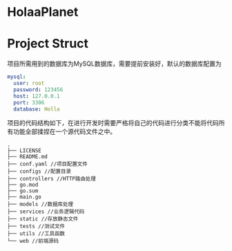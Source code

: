 # HolaaPlanet

# 

# Project Struct

项目所需用到的数据库为MySQL数据库，需要提前安装好，默认的数据库配置为
```yaml
mysql:
  user: root
  password: 123456
  host: 127.0.0.1
  port: 3306
  database: Holla
```
项目的代码结构如下，在进行开发时需要严格将自己的代码进行分类不能将代码所有功能全部揉捏在一个源代码文件之中。

```Shell
.
├── LICENSE
├── README.md
├── conf.yaml //项目配置文件
├── configs //配置目录
├── controllers //HTTP路由处理
├── go.mod
├── go.sum
├── main.go
├── models //数据库处理
├── services //业务逻辑代码
├── static //存放静态文件
├── tests //测试文件
├── utils //工具函数
└── web //前端源码
```

